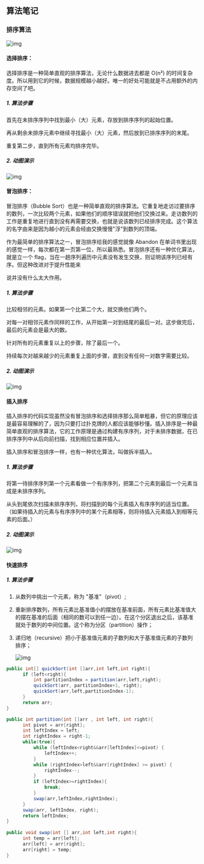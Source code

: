 ## 算法笔记

### 排序算法

![img](https://www.runoob.com/wp-content/uploads/2019/03/sort.png)

#### 选择排序：

选择排序是一种简单直观的排序算法，无论什么数据进去都是 O(n²) 的时间复杂度。所以用到它的时候，数据规模越小越好。唯一的好处可能就是不占用额外的内存空间了吧。

##### 1. 算法步骤

首先在未排序序列中找到最小（大）元素，存放到排序序列的起始位置。

再从剩余未排序元素中继续寻找最小（大）元素，然后放到已排序序列的末尾。

重复第二步，直到所有元素均排序完毕。

##### 2. 动图演示

![img](https://www.runoob.com/wp-content/uploads/2019/03/selectionSort.gif)



#### 冒泡排序：

冒泡排序（Bubble Sort）也是一种简单直观的排序算法。它重复地走访过要排序的数列，一次比较两个元素，如果他们的顺序错误就把他们交换过来。走访数列的工作是重复地进行直到没有再需要交换，也就是说该数列已经排序完成。这个算法的名字由来是因为越小的元素会经由交换慢慢"浮"到数列的顶端。

作为最简单的排序算法之一，冒泡排序给我的感觉就像 Abandon 在单词书里出现的感觉一样，每次都在第一页第一位，所以最熟悉。冒泡排序还有一种优化算法，就是立一个 flag，当在一趟序列遍历中元素没有发生交换，则证明该序列已经有序。但这种改进对于提升性能来

说并没有什么太大作用。

##### 1. 算法步骤

比较相邻的元素。如果第一个比第二个大，就交换他们两个。

对每一对相邻元素作同样的工作，从开始第一对到结尾的最后一对。这步做完后，最后的元素会是最大的数。

针对所有的元素重复以上的步骤，除了最后一个。

持续每次对越来越少的元素重复上面的步骤，直到没有任何一对数字需要比较。

##### 2. 动图演示

![img](https://www.runoob.com/wp-content/uploads/2019/03/bubbleSort.gif)

#### 插入排序

插入排序的代码实现虽然没有冒泡排序和选择排序那么简单粗暴，但它的原理应该是最容易理解的了，因为只要打过扑克牌的人都应该能够秒懂。插入排序是一种最简单直观的排序算法，它的工作原理是通过构建有序序列，对于未排序数据，在已排序序列中从后向前扫描，找到相应位置并插入。

插入排序和冒泡排序一样，也有一种优化算法，叫做拆半插入。

##### 1. 算法步骤

将第一待排序序列第一个元素看做一个有序序列，把第二个元素到最后一个元素当成是未排序序列。

从头到尾依次扫描未排序序列，将扫描到的每个元素插入有序序列的适当位置。（如果待插入的元素与有序序列中的某个元素相等，则将待插入元素插入到相等元素的后面。）

##### 2. 动图演示

![img](https://www.runoob.com/wp-content/uploads/2019/03/insertionSort.gif)

#### 快速排序

##### 1. 算法步骤

1. 从数列中挑出一个元素，称为 "基准"（pivot）;

2. 重新排序数列，所有元素比基准值小的摆放在基准前面，所有元素比基准值大的摆在基准的后面（相同的数可以到任一边）。在这个分区退出之后，该基准就处于数列的中间位置。这个称为分区（partition）操作；

3. 递归地（recursive）把小于基准值元素的子数列和大于基准值元素的子数列排序；

   ![img](算法笔记.assets/quickSort.gif)

```java
public int[] quickSort(int []arr,int left,int right){
      if (left<right){
          int partitionIndex = partition(arr,left,right);
          quickSort(arr, partitionIndex+1, right);
          quickSort(arr,left,partitionIndex-1);
      }
      return arr;
}

public int partition(int []arr , int left, int right){
      int pivot = arr[right];
      int leftIndex = left;
      int rightIndex = right-1;
      while(true){
          while (leftIndex<right&&arr[leftIndex]<=pivot) {
              leftIndex++;
          }
          while (rightIndex>left&&arr[rightIndex] >= pivot) {
              rightIndex--;
          }
          if (leftIndex>=rightIndex){
              break;
          }
          swap(arr,leftIndex,rightIndex);
      }
      swap(arr, leftIndex, right);
      return leftIndex;
}
    
public void swap(int [] arr,int left,int right){
      int temp = arr[left];
      arr[left] = arr[right];
      arr[right] = temp;
}
```

